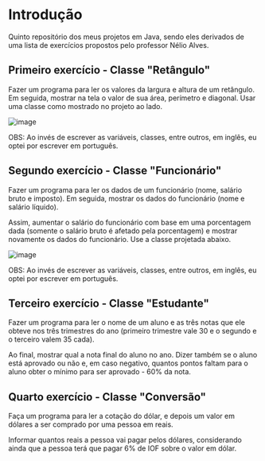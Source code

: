 # Introdução 

Quinto repositório dos meus projetos em Java, sendo eles derivados de uma lista de exercícios propostos pelo professor Nélio Alves. 

## Primeiro exercício - Classe "Retângulo"

Fazer um programa para ler os valores da largura e altura de um retângulo. Em seguida, mostrar na tela o valor de sua área, perímetro e diagonal. Usar uma classe como mostrado no projeto ao lado. 

![image](https://github.com/user-attachments/assets/da7d003f-9761-43e1-802d-5fbcc6728904)

OBS: Ao invés de escrever as variáveis, classes, entre outros, em inglês, eu optei por escrever em português.

## Segundo exercício - Classe "Funcionário"

Fazer um programa para ler os dados de um funcionário (nome, salário bruto e imposto). Em seguida, mostrar os dados do funcionário (nome e salário líquido). 

Assim, aumentar o salário do funcionário com base em uma porcentagem dada (somente o salário bruto é afetado pela porcentagem) e mostrar novamente os dados do funcionário. Use a classe projetada abaixo.

![image](https://github.com/user-attachments/assets/736bdad2-5b63-496c-9aef-0d73862da2b9)

OBS: Ao invés de escrever as variáveis, classes, entre outros, em inglês, eu optei por escrever em português.

## Terceiro exercício - Classe "Estudante"

Fazer um programa para ler o nome de um aluno e as três notas que ele obteve nos três trimestres do ano (primeiro trimestre vale 30 e o segundo e o terceiro valem 35 cada). 

Ao final, mostrar qual a nota final do aluno no ano. Dizer também se o aluno está aprovado ou não e, em caso negativo, quantos pontos faltam para o aluno obter o mínimo para ser aprovado - 60% da nota. 

## Quarto exercício - Classe "Conversão"

Faça um programa para ler a cotação do dólar, e depois um valor em dólares a ser comprado por uma pessoa em reais. 

Informar quantos reais a pessoa vai pagar pelos dólares, considerando ainda que a pessoa terá que pagar 6% de IOF sobre o valor em dólar. 
